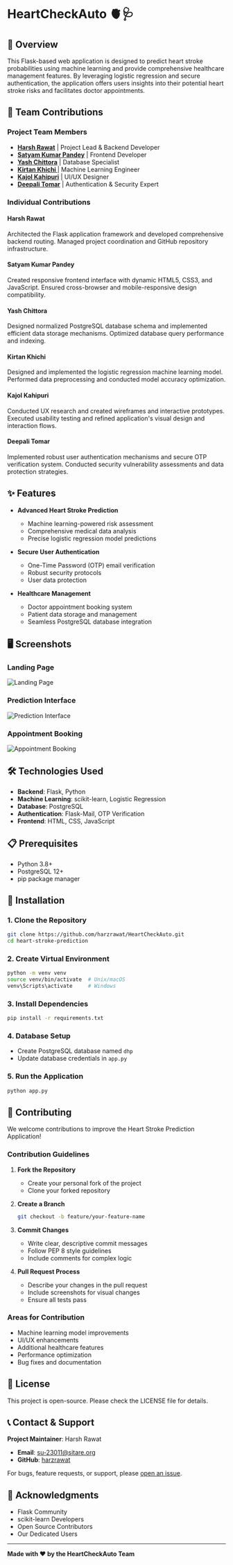 
# HeartCheckAuto 🫀🩺

## 📝 Overview

This Flask-based web application is designed to predict heart stroke probabilities using machine learning and provide comprehensive healthcare management features. By leveraging logistic regression and secure authentication, the application offers users insights into their potential heart stroke risks and facilitates doctor appointments.


## 👥 Team Contributions

### Project Team Members
* **[Harsh Rawat](https://github.com/harzrawat)** | Project Lead & Backend Developer
* **[Satyam Kumar Pandey](https://github.com/satyampandey1411)** | Frontend Developer
* **[Yash Chittora](https://github.com/YashUchittora)** |  Database Specialist 
* **[Kirtan Khichi ](https://github.com/deepalitomar021)** | Machine Learning Engineer
* **[Kajol Kahipuri](https://github.com/kajolkahipuri)** | UI/UX Designer
* **[Deepali Tomar](https://github.com/kirtankhichi)** | Authentication & Security Expert  

### Individual Contributions

#### Harsh Rawat
Architected the Flask application framework and developed comprehensive backend routing. Managed project coordination and GitHub repository infrastructure.

#### Satyam Kumar Pandey
Created responsive frontend interface with dynamic HTML5, CSS3, and JavaScript. Ensured cross-browser and mobile-responsive design compatibility.

#### Yash Chittora     
Designed normalized PostgreSQL database schema and implemented efficient data storage mechanisms. Optimized database query performance and indexing.

#### Kirtan Khichi 
Designed and implemented the logistic regression machine learning model. Performed data preprocessing and conducted model accuracy optimization.

#### Kajol Kahipuri
Conducted UX research and created wireframes and interactive prototypes. Executed usability testing and refined application's visual design and interaction flows.

#### Deepali Tomar
Implemented robust user authentication mechanisms and secure OTP verification system. Conducted security vulnerability assessments and data protection strategies.

## ✨ Features

- **Advanced Heart Stroke Prediction**
  - Machine learning-powered risk assessment
  - Comprehensive medical data analysis
  - Precise logistic regression model predictions

- **Secure User Authentication**
  - One-Time Password (OTP) email verification
  - Robust security protocols
  - User data protection

- **Healthcare Management**
  - Doctor appointment booking system
  - Patient data storage and management
  - Seamless PostgreSQL database integration

## 🖥️ Screenshots

### Landing Page
![Landing Page](/static/screenshots/landing_page.png)

### Prediction Interface
![Prediction Interface](/static/screenshots/prediction_interface.png)

### Appointment Booking
![Appointment Booking](/static/screenshots/listed_doctors.png)

## 🛠️ Technologies Used

- **Backend**: Flask, Python
- **Machine Learning**: scikit-learn, Logistic Regression
- **Database**: PostgreSQL
- **Authentication**: Flask-Mail, OTP Verification
- **Frontend**: HTML, CSS, JavaScript

## 📋 Prerequisites

- Python 3.8+
- PostgreSQL 12+
- pip package manager

## 🚀 Installation

### 1. Clone the Repository
```bash
git clone https://github.com/harzrawat/HeartCheckAuto.git
cd heart-stroke-prediction
```

### 2. Create Virtual Environment
```bash
python -m venv venv
source venv/bin/activate  # Unix/macOS
venv\Scripts\activate     # Windows
```

### 3. Install Dependencies
```bash
pip install -r requirements.txt
```

### 4. Database Setup
- Create PostgreSQL database named `dhp`
- Update database credentials in `app.py`

### 5. Run the Application
```bash
python app.py
```

## 🤝 Contributing

We welcome contributions to improve the Heart Stroke Prediction Application!

### Contribution Guidelines

1. **Fork the Repository**
   - Create your personal fork of the project
   - Clone your forked repository

2. **Create a Branch**
   ```bash
   git checkout -b feature/your-feature-name
   ```

3. **Commit Changes**
   - Write clear, descriptive commit messages
   - Follow PEP 8 style guidelines
   - Include comments for complex logic

4. **Pull Request Process**
   - Describe your changes in the pull request
   - Include screenshots for visual changes
   - Ensure all tests pass

### Areas for Contribution
- Machine learning model improvements
- UI/UX enhancements
- Additional healthcare features
- Performance optimization
- Bug fixes and documentation

## 📄 License

This project is open-source. Please check the LICENSE file for details.


## 📞 Contact & Support

**Project Maintainer**: Harsh Rawat
- **Email**: su-23011@sitare.org
- **GitHub**: [harzrawat](https://github.com/harzrawat)

For bugs, feature requests, or support, please [open an issue](https://github.com/harzrawat/HeartCheckAuto/issues).

## 🙏 Acknowledgments

- Flask Community
- scikit-learn Developers
- Open Source Contributors
- Our Dedicated Users

---

**Made with ❤️ by the HeartCheckAuto Team**
